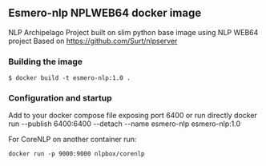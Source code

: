 ##  Esmero-nlp NPLWEB64 docker image

NLP Archipelago Project built on slim python base image using NLP WEB64 project
Based on https://github.com/Surt/nlpserver

### Building the image
```SHELL
$ docker build -t esmero-nlp:1.0 .
````

### Configuration and startup

Add to your docker compose file exposing port 6400 or run directly
docker run --publish 6400:6400 --detach --name esmero-nlp esmero-nlp:1.0  

For CoreNLP on another container run:
```
docker run -p 9000:9000 nlpbox/corenlp
``` 
